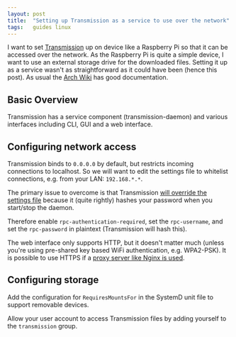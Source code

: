 ```yaml
---
layout: post
title:  "Setting up Transmission as a service to use over the network"
tags:   guides linux
---
```


I want to set [Transmission][transmission-website] up on device like a
Raspberry Pi so that it can be accessed over the network. As the Raspberry Pi
is quite a simple device, I want to use an external storage drive for the
downloaded files. Setting it up as a service wasn't as straightforward as it
could have been (hence this post). As usual the [Arch Wiki][arch-wiki] has good
documentation.

## Basic Overview

Transmission has a service component (transmission-daemon) and various
interfaces including CLI, GUI and a web interface.

## Configuring network access

Transmission binds to `0.0.0.0` by default, but restricts incoming connections
to localhost. So we will want to edit the settings file to whitelist
connections, e.g. from your LAN: `192.168.*.*`.

The primary issue to overcome is that Transmission [will override the settings
file][transmission-password] because it (quite rightly) hashes your password
when you start/stop the daemon.

Therefore enable `rpc-authentication-required`, set the `rpc-username`, and set
the `rpc-password` in plaintext (Transmission will hash this).

The web interface only supports HTTP, but it doesn't matter much (unless you're
using pre-shared key based WiFi authentication, e.g. WPA2-PSK). It is possible
to use HTTPS if a [proxy server like Nginx is used][nginx-proxy].

## Configuring storage

Add the configuration for `RequiresMountsFor` in the SystemD unit file to
support removable devices.

Allow your user account to access Transmission files by adding yourself to the
`transmission` group.


[transmission-website]: https://transmissionbt.com/
[arch-wiki]: https://wiki.archlinux.org/index.php/Transmission
[transmission-password]: https://superuser.com/questions/113649/how-do-you-set-a-password-for-transmission-daemon-the-bittorrent-client-server
[nginx-proxy]: https://askubuntu.com/questions/199738/how-do-i-get-https-web-interface-in-transmission
